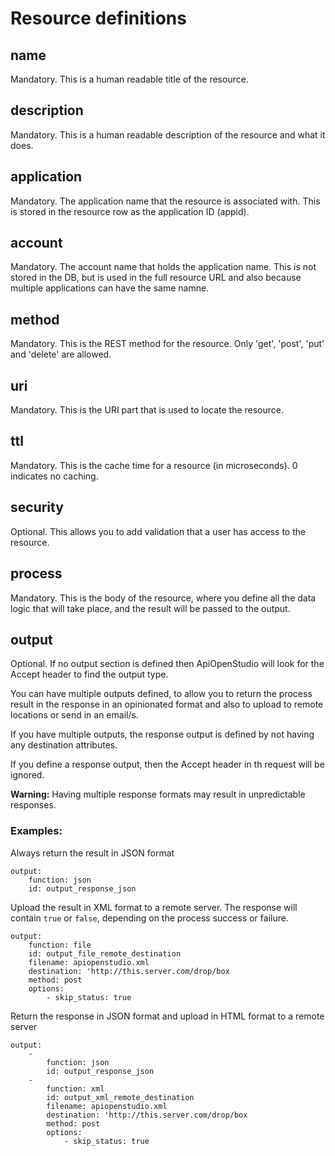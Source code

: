 Resource definitions
====================

name
----

Mandatory. This is a human readable title of the resource.

description
-----------

Mandatory. This is a human readable description of the resource and what it
does.

application
-----------

Mandatory. The application name that the resource is associated with. This is
stored in the resource row as the application ID (appid).

account
-------

Mandatory. The account name that holds the application name. This is not stored
in the DB, but is used in the full resource URL and also because multiple
applications can have the same namne.

method
------

Mandatory. This is the REST method for the resource. Only 'get', 'post', 'put'
and 'delete' are allowed.

uri
---

Mandatory. This is the URI part that is used to locate the resource.

ttl
---

Mandatory. This is the cache time for a resource (in microseconds). 0 indicates
no caching.

security
--------

Optional. This allows you to add validation that a user has access to the
resource.

process
-------

Mandatory. This is the body of the resource, where you define all the data logic
that will take place, and the result will be passed to the output.

output
------

Optional. If no output section is defined then ApiOpenStudio will look for the
Accept header to find the output type.

You can have multiple outputs defined, to allow you to return the process result
in the response in an opinionated format and also to upload to remote locations
or send in an email/s.

If you have multiple outputs, the response output is defined by not having any
destination attributes.

If you define a response output, then the Accept header in th request will be
ignored.

**Warning:** Having multiple response formats may result in unpredictable
responses.

### Examples:

Always return the result in JSON format

    output:
        function: json
        id: output_response_json

Upload the result in XML format to a remote server. The response will
contain ```true``` or ```false```, depending on the process success or failure.

    output:
        function: file
        id: output_file_remote_destination
        filename: apiopenstudio.xml
        destination: 'http://this.server.com/drop/box
        method: post
        options:
            - skip_status: true

Return the response in JSON format and upload in HTML format to a remote server

    output:
        -
            function: json
            id: output_response_json
        -
            function: xml
            id: output_xml_remote_destination
            filename: apiopenstudio.xml
            destination: 'http://this.server.com/drop/box
            method: post
            options:
                - skip_status: true
